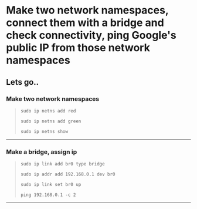 # Make two network namespaces, connect them with a bridge and check connectivity, ping Google's public IP from those network namespaces

## Lets go..

### Make two network namespaces

>
> `sudo ip netns add red`
>
> `sudo ip netns add green`
>
> `sudo ip netns show`
>

----------------------

### Make a bridge, assign ip

>
> `sudo ip link add br0 type bridge`
>
> `sudo ip addr add 192.168.0.1 dev br0`
>
> `sudo ip link set br0 up`
>
> `ping 192.168.0.1 -c 2`
>

------------------------------


